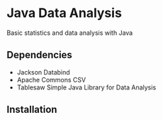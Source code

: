 # Java Data Analysis

Basic statistics and data analysis with Java

## Dependencies
* Jackson Databind
* Apache Commons CSV
* Tablesaw Simple Java Library for Data Analysis
## Installation
